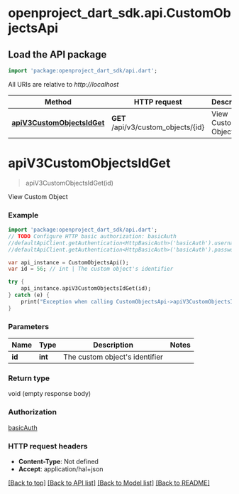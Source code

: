 # openproject_dart_sdk.api.CustomObjectsApi

## Load the API package
```dart
import 'package:openproject_dart_sdk/api.dart';
```

All URIs are relative to *http://localhost*

Method | HTTP request | Description
------------- | ------------- | -------------
[**apiV3CustomObjectsIdGet**](CustomObjectsApi.md#apiV3CustomObjectsIdGet) | **GET** /api/v3/custom_objects/{id} | View Custom Object


# **apiV3CustomObjectsIdGet**
> apiV3CustomObjectsIdGet(id)

View Custom Object

### Example 
```dart
import 'package:openproject_dart_sdk/api.dart';
// TODO Configure HTTP basic authorization: basicAuth
//defaultApiClient.getAuthentication<HttpBasicAuth>('basicAuth').username = 'YOUR_USERNAME'
//defaultApiClient.getAuthentication<HttpBasicAuth>('basicAuth').password = 'YOUR_PASSWORD';

var api_instance = CustomObjectsApi();
var id = 56; // int | The custom object's identifier

try { 
    api_instance.apiV3CustomObjectsIdGet(id);
} catch (e) {
    print("Exception when calling CustomObjectsApi->apiV3CustomObjectsIdGet: $e\n");
}
```

### Parameters

Name | Type | Description  | Notes
------------- | ------------- | ------------- | -------------
 **id** | **int**| The custom object&#39;s identifier | 

### Return type

void (empty response body)

### Authorization

[basicAuth](../README.md#basicAuth)

### HTTP request headers

 - **Content-Type**: Not defined
 - **Accept**: application/hal+json

[[Back to top]](#) [[Back to API list]](../README.md#documentation-for-api-endpoints) [[Back to Model list]](../README.md#documentation-for-models) [[Back to README]](../README.md)

